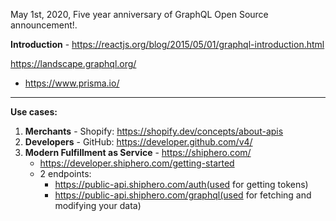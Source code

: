 May 1st, 2020, Five year anniversary of GraphQL Open Source announcement!.

**Introduction** - https://reactjs.org/blog/2015/05/01/graphql-introduction.html

https://landscape.graphql.org/
* https://www.prisma.io/
 

---

**Use cases:**
1. **Merchants** - Shopify: https://shopify.dev/concepts/about-apis 
2. **Developers** - GitHub: https://developer.github.com/v4/
3. **Modern Fulfillment as Service** - https://shiphero.com/
    * https://developer.shiphero.com/getting-started
    * 2 endpoints:
        * https://public-api.shiphero.com/auth(used for getting tokens)
        * https://public-api.shiphero.com/graphql(used for fetching and modifying your data)
